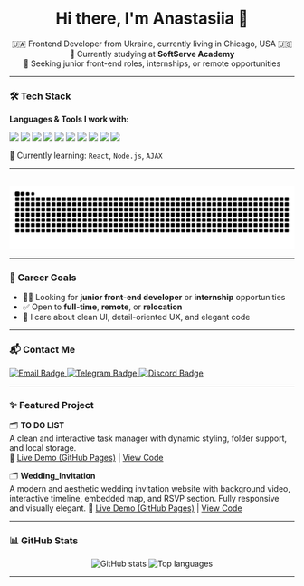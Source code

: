 <h1 align="center">Hi there, I'm Anastasiia 👋</h1>

<p align="center">
  🇺🇦 Frontend Developer from Ukraine, currently living in Chicago, USA 🇺🇸 <br />
  🌱 Currently studying at <strong>SoftServe Academy</strong><br />
  🎯 Seeking junior front-end roles, internships, or remote opportunities
</p>

---

### 🛠 Tech Stack

**Languages & Tools I work with:**

<p align="left">
  <img src="https://img.shields.io/badge/HTML5-E34F26?style=flat&logo=html5&logoColor=white" />
  <img src="https://img.shields.io/badge/CSS3-1572B6?style=flat&logo=css3&logoColor=white" />
  <img src="https://img.shields.io/badge/SASS-CC6699?style=flat&logo=sass&logoColor=white" />
  <img src="https://img.shields.io/badge/JavaScript-F7DF1E?style=flat&logo=javascript&logoColor=black" />
  <img src="https://img.shields.io/badge/TypeScript-3178C6?style=flat&logo=typescript&logoColor=white" />
  <img src="https://img.shields.io/badge/MySQL-005C84?style=flat&logo=mysql&logoColor=white" />
  <img src="https://img.shields.io/badge/PostgreSQL-4169E1?style=flat&logo=postgresql&logoColor=white" />
  <img src="https://img.shields.io/badge/GitHub-181717?style=flat&logo=github&logoColor=white" />
  <img src="https://img.shields.io/badge/Figma-F24E1E?style=flat&logo=figma&logoColor=white" />
  <img src="https://img.shields.io/badge/Linux-FCC624?style=flat&logo=linux&logoColor=black" />
</p>

🧠 Currently learning: `React`, `Node.js`, `AJAX`

---

<br clear="both">

<img src="https://raw.githubusercontent.com/AnStacy/AnStacy/output/snake.svg" alt="Snake animation" />

---

### 🎯 Career Goals

- 👩‍💻 Looking for **junior front-end developer** or **internship** opportunities  
- ✅ Open to **full-time**, **remote**, or **relocation**
- 🧩 I care about clean UI, detail-oriented UX, and elegant code

---

### 📬 Contact Me

<p align="left">
  <a href="mailto:niaiko.ana.stasia@gmail.com">
    <img src="https://img.shields.io/badge/Gmail-grey?style=for-the-badge&logo=gmail&logoColor=pink" alt="Email Badge"/>
  </a>
  <a href="https://t.me/Ana_Stasy_n">
    <img src="https://img.shields.io/badge/Telegram-grey?style=for-the-badge&logo=telegram&logoColor=pink" alt="Telegram Badge"/>
  </a>
  <a href="https://discord.com/users/n.nusik.">
    <img src="https://img.shields.io/badge/Discord-grey?style=for-the-badge&logo=discord&logoColor=pink" alt="Discord Badge"/>
  </a>
</p>


---

### ✨ Featured Project

🗂 **TO DO LIST**  
A clean and interactive task manager with dynamic styling, folder support, and local storage.  
🔗 [Live Demo (GitHub Pages)](https://anstacy.github.io/To-Do-List) | [View Code](https://github.com/AnStacy/To-Do-List)

🗂 **Wedding_Invitation**  
A modern and aesthetic wedding invitation website with background video, interactive timeline, embedded map, and RSVP section. Fully responsive and visually elegant. 
🔗 [Live Demo (GitHub Pages)](https://anstacy.github.io/Wedding_Invitation) | [View Code](https://github.com/AnStacy/Wedding_Invitation)

---

### 📊 GitHub Stats

<div align="center">
  <img src="https://github-readme-stats.vercel.app/api?username=AnStacy&hide_title=false&hide_rank=false&show_icons=true&include_all_commits=true&count_private=true&disable_animations=false&theme=dracula&locale=en&hide_border=false" height="150" alt="GitHub stats" />
  <img src="https://github-readme-stats.vercel.app/api/top-langs?username=AnStacy&locale=en&hide_title=false&layout=compact&card_width=320&langs_count=5&theme=dracula&hide_border=false" height="150" alt="Top languages" />
</div>

---
